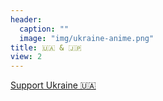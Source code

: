```yaml
---
header:
  caption: ""
  image: "img/ukraine-anime.png"
title: 🇺🇦 & 🇯🇵
view: 2
---
```


<a href="https://supportukrainenow.org/">Support Ukraine 🇺🇦</a>